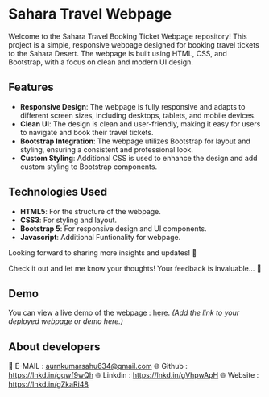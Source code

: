 # Sahara Travel Webpage

Welcome to the Sahara Travel Booking Ticket Webpage repository! This project is a simple, responsive webpage designed for booking travel tickets to the Sahara Desert. The webpage is built using HTML, CSS, and Bootstrap, with a focus on clean and modern UI design.

## Features

- **Responsive Design**: The webpage is fully responsive and adapts to different screen sizes, including desktops, tablets, and mobile devices.
- **Clean UI**: The design is clean and user-friendly, making it easy for users to navigate and book their travel tickets.
- **Bootstrap Integration**: The webpage utilizes Bootstrap for layout and styling, ensuring a consistent and professional look.
- **Custom Styling**: Additional CSS is used to enhance the design and add custom styling to Bootstrap components.

## Technologies Used

- **HTML5**: For the structure of the webpage.
- **CSS3**: For styling and layout.
- **Bootstrap 5**: For responsive design and UI components.
- **Javascript**: Additional Funtionality for webpage.

Looking forward to sharing more insights and updates! 🚀

Check it out and let me know your thoughts! Your feedback is invaluable... 🚀

## Demo

You can view a live demo of the webpage : [here](#). *(Add the link to your deployed webpage or demo here.)*

## About developers

💌 E-MAIL : aurnkumarsahu634@gmail.com
🌐 Github : https://lnkd.in/gqwf9wQh
🌐 Linkdin : https://lnkd.in/gVhpwApH
🌐 Website : https://lnkd.in/gZkaRi48
